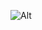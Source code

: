 ![Alt](https://p1-kimg.kwai.net/kimg/EKzM1y8qmgEKAnMzEg1waG90by1vdmVyc2VhGoQBdXBpYy8yMDIzLzA0LzMwLzE5L0JNakF5TXpBME16QXhPVE0wTkRaZk1UVXdNREF4TURNME1ETTNNREV4WHpFMU1ERXdNamd4TURNek16QTFNbDh5WHpNPV9vZmZuX0JjZjIyZTJhMzU2ZDJkOWMyYmVlMjUxZGVjMGIyNGM1MS53ZWJw.webp)
